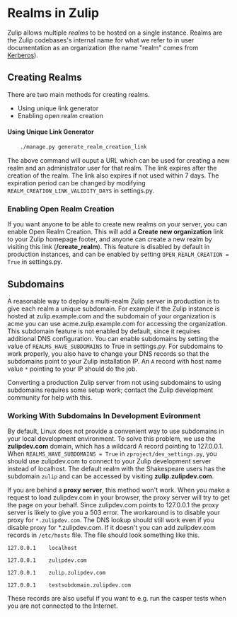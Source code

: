 # Realms in Zulip

Zulip allows multiple *realms* to be hosted on a single instance.
Realms are the Zulip codebases's internal name for what we refer to in
user documentation as an organization (the name "realm" comes from
[Kerberos](https://web.mit.edu/kerberos/)).

## Creating Realms

There are two main methods for creating realms.

* Using unique link generator
* Enabling open realm creation

#### Using Unique Link Generator

```bash
    ./manage.py generate_realm_creation_link
```

The above command will ouput a URL which can be used for creating a
new realm and an administrator user for that realm. The link expires
after the creation of the realm.  The link also expires if not used
within 7 days. The expiration period can be changed by modifying
`REALM_CREATION_LINK_VALIDITY_DAYS` in settings.py.

### Enabling Open Realm Creation

If you want anyone to be able to create new realms on your server, you
can enable Open Realm Creation.  This will add a **Create new
organization** link to your Zulip homepage footer, and anyone can
create a new realm by visiting this link (**/create_realm**).  This
feature is disabled by default in production instances, and can be
enabled by setting `OPEN_REALM_CREATION = True` in settings.py.

## Subdomains

A reasonable way to deploy a multi-realm Zulip server in production is
to give each realm a unique subdomain. For example if the Zulip
instance is hosted at zulip.example.com and the subdomain of your
organization is acme you can use acme.zulip.example.com for accessing
the organization.  This subdomain feature is not enabled by default,
since it requires additional DNS configuration. You can enable
subdomains by setting the value of `REALMS_HAVE_SUBDOMAINS` to True in
settings.py. For subdomains to work properly, you also have to change
your DNS records so that the subdomains point to your Zulip
installation IP. An `A` record with host name value `*` pointing to
your IP should do the job.

Converting a production Zulip server from not using subdomains to
using subdomains requires some setup work; contact the Zulip
development community for help with this.

### Working With Subdomains In Development Evironment

By default, Linux does not provide a convenient way to use subdomains
in your local development environment.  To solve this problem, we use
the **zulipdev.com** domain, which has a wildcard A record pointing to
127.0.0.1. When `REALMS_HAVE_SUBDOMAINS = True` in
`zproject/dev_settings.py`, you should use zulipdev.com to connect to
your Zulip development server instead of localhost. The default realm
with the Shakespeare users has the subdomain `zulip` and can be
accessed by visiting **zulip.zulipdev.com**.

If you are behind a **proxy server**, this method won't work. When you
make a request to load zulipdev.com in your browser, the proxy server
will try to get the page on your behalf.  Since zulipdev.com points
to 127.0.0.1 the proxy server is likely to give you a 503 error.  The
workaround is to disable your proxy for `*.zulipdev.com`. The DNS
lookup should still work even if you disable proxy for
*.zulipdev.com. If it doesn't you can add zulipdev.com records in
`/etc/hosts` file. The file should look something like this.

 ```
127.0.0.1    localhost

127.0.0.1    zulipdev.com

127.0.0.1    zulip.zulipdev.com

127.0.0.1    testsubdomain.zulipdev.com
```

These records are also useful if you want to e.g. run the casper tests
when you are not connected to the Internet.
